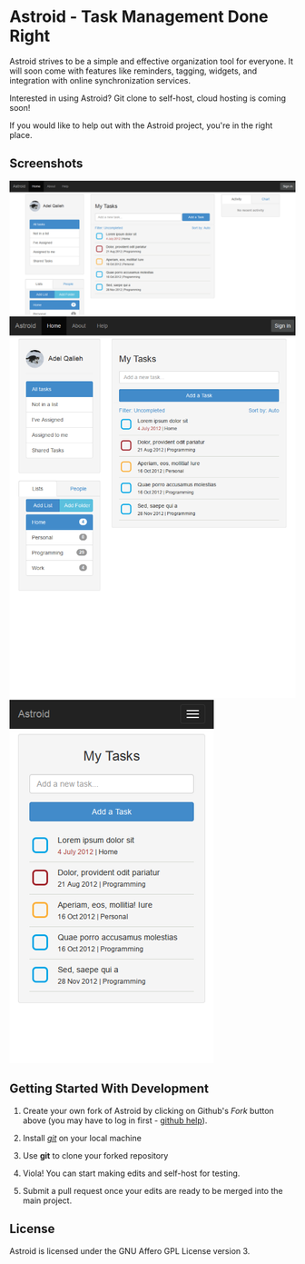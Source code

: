 Astroid - Task Management Done Right
================================  

Astroid strives to be a simple and effective organization tool for everyone. It
will soon come with features like reminders, tagging, widgets, and integration
with online synchronization services.

Interested in using Astroid? Git clone to self-host, cloud hosting is coming
soon!

If you would like to help out with the Astroid project, you're in the right
place.

Screenshots
-----------
![Desktop](/public/screenshots/desktop.png?raw=true "Desktop")
![Tablet](/public/screenshots/tablet.png?raw=true "Tablet")
![Mobile](/public/screenshots/mobile.png?raw=true "Mobile")

Getting Started With Development
---------------

1. Create your own fork of Astroid by clicking on Github's *Fork* button above
(you may have to log in first - [github help](http://help.github.com/forking/)).

2. Install *[git](http://git-scm.com/)* on your local machine

3. Use **git** to clone your forked repository

4. Viola! You can start making edits and self-host for testing.

5. Submit a pull request once your edits are ready to be merged into the main
project.

License
---------------

Astroid is licensed under the GNU Affero GPL License version 3.
